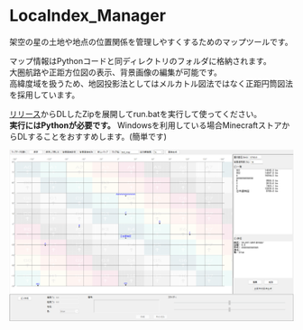 # LocaIndex_Manager

架空の星の土地や地点の位置関係を管理しやすくするためのマップツールです。  
  
マップ情報はPythonコードと同ディレクトリのフォルダに格納されます。  
大圏航路や正距方位図の表示、背景画像の編集が可能です。  
高緯度域を扱うため、地図投影法としてはメルカトル図法ではなく正距円筒図法を採用しています。  

[リリース](https://github.com/mizugane-kou/LocaIndex_Manager/releases/)からDLしたZipを展開してrun.batを実行して使ってください。  
**実行にはPythonが必要です。** Windowsを利用している場合MinecraftストアからDLすることをおすすめします。(簡単です)

  
<img src="sample_2.png" width="700">

